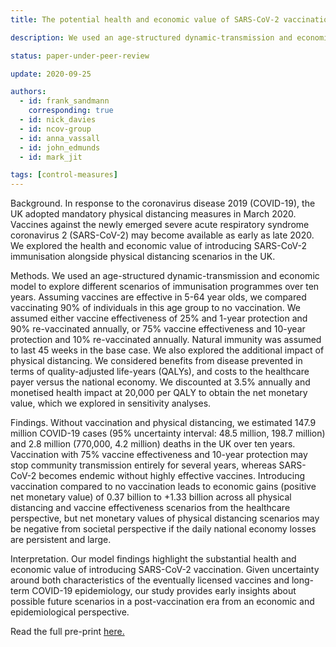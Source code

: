 ```yaml
---
title: The potential health and economic value of SARS-CoV-2 vaccination alongside physical distancing in the UK: transmission model-based future scenario analysis and economic evaluation

description: We used an age-structured dynamic-transmission and economic model to explore different scenarios of immunisation programmes over ten years. 

status: paper-under-peer-review

update: 2020-09-25

authors:
  - id: frank_sandmann
    corresponding: true
  - id: nick_davies
  - id: ncov-group
  - id: anna_vassall
  - id: john_edmunds
  - id: mark_jit

tags: [control-measures]
---
```


Background. In response to the coronavirus disease 2019 (COVID-19), the UK adopted mandatory physical distancing measures in March 2020. Vaccines against the newly emerged severe acute respiratory syndrome coronavirus 2 (SARS-CoV-2) may become available as early as late 2020. We explored the health and economic value of introducing SARS-CoV-2 immunisation alongside physical distancing scenarios in the UK. 

Methods. We used an age-structured dynamic-transmission and economic model to explore different scenarios of immunisation programmes over ten years. Assuming vaccines are effective in 5-64 year olds, we compared vaccinating 90% of individuals in this age group to no vaccination. We assumed either vaccine effectiveness of 25% and 1-year protection and 90% re-vaccinated annually, or 75% vaccine effectiveness and 10-year protection and 10% re-vaccinated annually. Natural immunity was assumed to last 45 weeks in the base case. We also explored the additional impact of physical distancing. We considered benefits from disease prevented in terms of quality-adjusted life-years (QALYs), and costs to the healthcare payer versus the national economy. We discounted at 3.5% annually and monetised health impact at 20,000 per QALY to obtain the net monetary value, which we explored in sensitivity analyses. 

Findings. Without vaccination and physical distancing, we estimated 147.9 million COVID-19 cases (95% uncertainty interval: 48.5 million, 198.7 million) and 2.8 million (770,000, 4.2 million) deaths in the UK over ten years. Vaccination with 75% vaccine effectiveness and 10-year protection may stop community transmission entirely for several years, whereas SARS-CoV-2 becomes endemic without highly effective vaccines. Introducing vaccination compared to no vaccination leads to economic gains (positive net monetary value) of 0.37 billion to +1.33 billion across all physical distancing and vaccine effectiveness scenarios from the healthcare perspective, but net monetary values of physical distancing scenarios may be negative from societal perspective if the daily national economy losses are persistent and large. 

Interpretation. Our model findings highlight the substantial health and economic value of introducing SARS-CoV-2 vaccination. Given uncertainty around both characteristics of the eventually licensed vaccines and long-term COVID-19 epidemiology, our study provides early insights about possible future scenarios in a post-vaccination era from an economic and epidemiological perspective.

Read the full pre-print [here.](https://www.medrxiv.org/content/10.1101/2020.09.24.20200857v1)